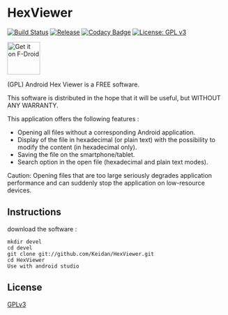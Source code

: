 # HexViewer
[![Build Status](https://travis-ci.com/Keidan/HexViewer.svg?branch=master)][travis]
[![Release](https://img.shields.io/github/v/release/Keidan/HexViewer.svg?logo=github)][releases]
[![Codacy Badge](https://app.codacy.com/project/badge/Grade/5eea72aaa59442b39e64749c5cb76872)][codacy]
[![License: GPL v3](https://img.shields.io/badge/License-GPLv3-blue.svg)][license]

[<img src="https://fdroid.gitlab.io/artwork/badge/get-it-on.png"
    alt="Get it on F-Droid"
    height="75">](https://f-droid.org/packages/fr.ralala.hexviewer)

(GPL) Android Hex Viewer is a FREE software.

This software is distributed in the hope that it will be useful, but WITHOUT ANY WARRANTY.

This application offers the following features :
*  Opening all files without a corresponding Android application.
*  Display of the file in hexadecimal (or plain text) with the possibility to modify the content (in hexadecimal only).
*  Saving the file on the smartphone/tablet.
*  Search option in the open file (hexadecimal and plain text modes).

Caution: Opening files that are too large seriously degrades application performance and can suddenly stop the application on low-resource devices.

## Instructions

download the software :

	mkdir devel
	cd devel
	git clone git://github.com/Keidan/HexViewer.git
	cd HexViewer
 	Use with android studio 

## License
[GPLv3](https://github.com/Keidan/HexViewer/blob/master/license.txt)

[travis]: https://travis-ci.com/Keidan/HexViewer
[releases]: https://github.com/Keidan/HexViewer/releases
[codacy]: https://www.codacy.com/gh/Keidan/HexViewer/dashboard?utm_source=github.com&amp;utm_medium=referral&amp;utm_content=Keidan/HexViewer&amp;utm_campaign=Badge_Grade
[license]: https://github.com/Keidan/HexViewer/blob/master/license.txt
